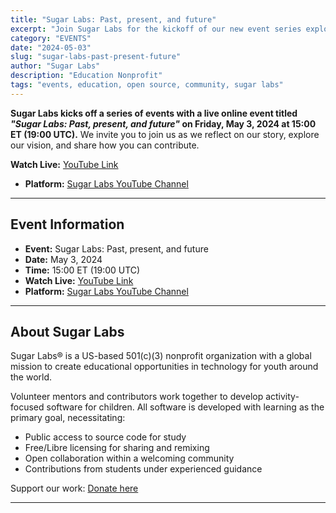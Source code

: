 ```yaml
---
title: "Sugar Labs: Past, present, and future"
excerpt: "Join Sugar Labs for the kickoff of our new event series exploring our history, current projects, and vision for the future of educational technology for youth around the world."
category: "EVENTS"
date: "2024-05-03"
slug: "sugar-labs-past-present-future"
author: "Sugar Labs"
description: "Education Nonprofit"
tags: "events, education, open source, community, sugar labs"
---
```


<!-- markdownlint-disable -->

**Sugar Labs kicks off a series of events with a live online event titled _"Sugar Labs: Past, present, and future"_ on Friday, May 3, 2024 at 15:00 ET (19:00 UTC).** We invite you to join us as we reflect on our story, explore our vision, and share how you can contribute.

**Watch Live:** [YouTube Link](https://www.youtube.com/watch?v=jZs-QJNfglc)  
- **Platform:** [Sugar Labs YouTube Channel](https://www.youtube.com/@SugarlabsOrg-EN/streams)

---

## Event Information

- **Event:** Sugar Labs: Past, present, and future  
- **Date:** May 3, 2024  
- **Time:** 15:00 ET (19:00 UTC)  
- **Watch Live:** [YouTube Link](https://www.youtube.com/watch?v=jZs-QJNfglc)  
- **Platform:** [Sugar Labs YouTube Channel](https://www.youtube.com/@SugarlabsOrg-EN/streams)

---

## About Sugar Labs

Sugar Labs® is a US-based 501(c)(3) nonprofit organization with a global mission to create educational opportunities in technology for youth around the world.

Volunteer mentors and contributors work together to develop activity-focused software for children. All software is developed with learning as the primary goal, necessitating:

- Public access to source code for study  
- Free/Libre licensing for sharing and remixing  
- Open collaboration within a welcoming community  
- Contributions from students under experienced guidance

Support our work: [Donate here](https://www.sugarlabs.org/donate/)

---
